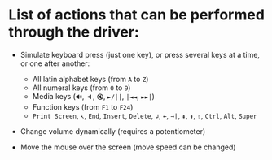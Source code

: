 # List of actions that can be performed through the driver:  

* Simulate keyboard press (just one key), or press several keys at a time, or one after another:
    * All latin alphabet keys (from `A` to `Z`)
    * All numeral keys (from `0` to `9`)
    * Media keys (`🔊`, `🔈`, `🔇`, `►/||`, `|◄◄`, `►►|`)
    * Function keys (from `F1` to `F24`)
    * `Print Screen`, `↖`, `End`, `Insert`, `Delete`, `↲`, `←`, `→|`, `⇞`, `⇟`, `⇧`, `Ctrl`, `Alt`, `Super`
  
* Change volume dynamically (requires a potentiometer)
  
* Move the mouse over the screen (move speed can be changed)